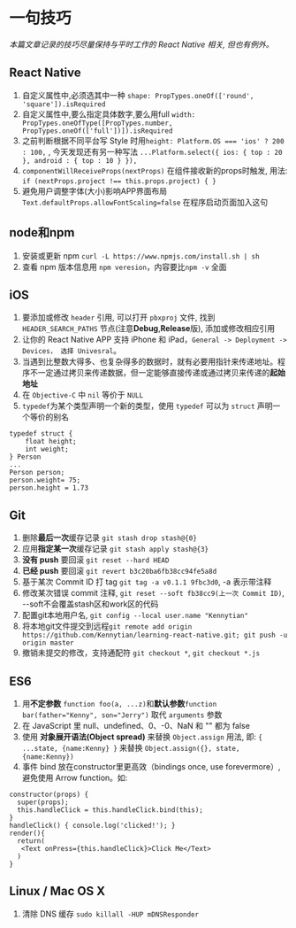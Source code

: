 # 一句技巧

_本篇文章记录的技巧尽量保持与平时工作的 React Native 相关, 但也有例外。_

## React Native
1. 自定义属性中,必须选其中一种 `shape: PropTypes.oneOf(['round', 'square']).isRequired`
2. 自定义属性中,要么指定具体数字,要么用full `width: PropTypes.oneOfType([PropTypes.number, PropTypes.oneOf(['full'])]).isRequired`
3. 之前判断根据不同平台写 Style 时用`height: Platform.OS === 'ios' ? 200 : 100,` , 今天发现还有另一种写法 `...Platform.select({ ios: { top : 20 }, android : { top : 10 } }),`
4. `componentWillReceiveProps(nextProps)` 在组件接收新的props时触发, 用法: `if (nextProps.project !== this.props.project) { }`
5. 避免用户调整字体(大小)影响APP界面布局 `Text.defaultProps.allowFontScaling=false` 在程序启动页面加入这句


## node和npm
1. 安装或更新 npm `curl -L https://www.npmjs.com/install.sh | sh`
2. 查看 npm 版本信息用 `npm veresion`，内容要比`npm -v` 全面

## iOS
1. 要添加或修改 `header` 引用, 可以打开 `pbxproj` 文件, 找到 `HEADER_SEARCH_PATHS` 节点(注意**Debug**,**Release**版), 添加或修改相应引用
2. 让你的 React Native APP 支持 iPhone 和 iPad，`General -> Deployment -> Devices， 选择 Univesral`。
3. 当遇到比整数大得多、也复杂得多的数据时，就有必要用指针来传递地址。程序不一定通过拷贝来传递数据，但一定能够直接传递或通过拷贝来传递的**起始地址**
4. 在 `Objective-C` 中 `nil` 等价于 `NULL`
5. `typedef`为某个类型声明一个新的类型，使用 `typedef` 可以为 `struct` 声明一个等价的别名
```
typedef struct {
    float height;
    int weight;
} Person
...
Person person;
person.weight= 75;
person.height = 1.73
```

## Git
1. 删除**最后一次**缓存记录 `git stash drop stash@{0}`
2. 应用**指定某一次**缓存记录 `git stash apply stash@{3}`
3. **没有 push** 要回滚 `git reset --hard HEAD`
4. **已经 push** 要回滚 `git revert b3c20ba6fb38cc94fe5a8d`
5. 基于某次 Commit ID 打 tag `git tag -a v0.1.1 9fbc3d0`, -a 表示带注释
6. 修改某次错误 commit 注释, `git reset --soft fb38cc9(上一次 Commit ID)`, --soft不会覆盖stash区和work区的代码
7. 配置git本地用户名, `git config --local user.name "Kennytian"`
8. 将本地git文件提交到远程`git remote add origin https://github.com/Kennytian/learning-react-native.git; git push -u origin master`
9. 撤销未提交的修改，支持通配符 `git checkout *`,  `git checkout *.js`  

## ES6
1. 用**不定参数** `function foo(a, ...z)`和**默认参数**`function bar(father="Kenny", son="Jerry")` 取代 `arguments` 参数
2. 在 JavaScript 里 null、undefined、0、-0、NaN 和 "" 都为 false
3. 使用 **对象展开语法(Object spread)** 来替换 `Object.assign` 用法, 即: `{ ...state, {name:Kenny} }` 来替换 `Object.assign({}, state, {name:Kenny})`
4. 事件 bind 放在constructor里更高效（bindings once, use forevermore）, 避免使用 Arrow function。如:
```
constructor(props) {
  super(props);
  this.handleClick = this.handleClick.bind(this);
}
handleClick() { console.log('clicked!'); }
render(){
  return(
   <Text onPress={this.handleClick}>Click Me</Text>
  )
}
```

## Linux / Mac OS X
1. 清除 DNS 缓存 `sudo killall -HUP mDNSResponder`